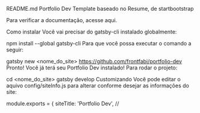 README.md
Portfolio Dev
Template baseado no Resume, de startbootstrap

Para verificar a documentação, acesse aqui.

Como instalar
Você vai precisar do gatsby-cli instalado globalmente:

npm install --global gatsby-cli
Para que você possa executar o comando a seguir:

gatsby new <nome_do_site> https://github.com/frontfabi/portfolio-dev
Pronto! Você já terá seu Portfolio Dev instalado! Para rodar o projeto:

cd <nome_do_site>
gatsby develop
Customizando
Você pode editar o aquivo config/siteInfo.js para alterar conforme desejar as informações do site:

module.exports = {
siteTitle: 'Portfolio Dev', // <title>
...
firstName: 'Fabi',
lastName: 'Rodrigues',
// social
socialLinks: [
{
icon: 'fa-github',
name: 'Github',
url: 'https://github.com/frontfabi',
}
...
],
};
Mudando a cor do tema
Para mudar a cor do tema, substitua o hexa da variável \$primary no arquivo src/assets/sass/\_variables.scss.

Contribuindo
Sugestões e Pull Requests são bem vindas!

Abra uma issue e submeta uma PR para contribuir!
